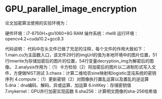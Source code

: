 # GPU_parallel_image_encryption
论文加密算法使用的实验环境为：

硬件环境：i7-8750H+gtx1060+8G RAM 操作系统：rhel8  运行环境：opencv4.2+cuda10.2+gcc8.3

代码说明： 代码中在头文件已做了充足的注释，每个文件的作用大致如下： 
1.main.cu为主函数入口，该文件29行的imgUrl的值为本地环境中的图片位置，51行imwrite为存储加密后的图片的位置，54行变量decryption_img为解密后的图像。
 2.analysis作用为：（1）卡方检验（2）将加密后的图片以二进制形式写入文件，方便做NIST测试 
3.chaos：计算二维哈农sine映射和logistic混沌系统的密钥序列 
4.compute：（1）更新密钥（2）对图像执行置乱运算以及置乱的逆运算 
5.dna：dna编码、解码、异或运算、加运算
6.initKey：存储密钥值 
7.mykernel：GPU并行加密实现函数 
8.sha256：计算明文图像的sha-256哈希值
